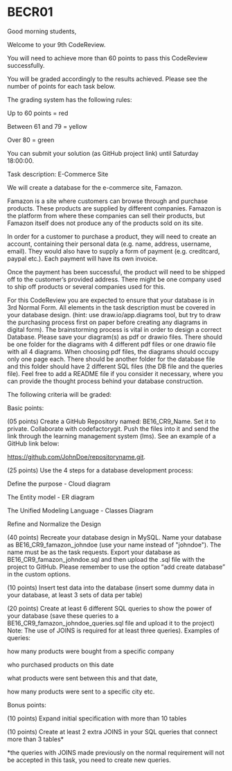 # BECR01

Good morning students,

Welcome to your 9th CodeReview. 

You will need to achieve more than 60 points to pass this CodeReview successfully. 

You will be graded accordingly to the results achieved. Please see the number of points for each task below. 

The grading system has the following rules:

Up to 60 points = red

Between 61 and 79 = yellow

Over 80 = green

You can submit your solution (as GitHub project link) until Saturday 18:00:00.

 


Task description: E-Commerce Site



 

We will create a database for the e-commerce site, Famazon. 

 

Famazon is a site where customers can browse through and purchase products. These products are supplied by different companies. Famazon is the platform from where these companies can sell their products, but Famazon itself does not produce any of the products sold on its site.

In order for a customer to purchase a product, they will need to create an account, containing their personal data (e.g. name, address, username, email). They would also have to supply a form of payment (e.g. creditcard, paypal etc.). Each payment will have its own invoice. 

Once the  payment has been successful, the product will need to be shipped off to the customer’s provided address. There might be one company used to ship off products or several companies used for this. 




For this CodeReview you are expected to ensure that your database is in 3rd Normal Form. All elements in the task description must be covered in your database design. (hint: use draw.io/app.diagrams tool, but try to draw the purchasing process first on paper before creating any diagrams in digital form). The brainstorming process is vital in order to design a correct Database. Please save your diagram(s) as pdf or drawio files. There should be one folder for the diagrams with 4 different pdf files or one drawio file with all 4 diagrams. When choosing pdf files, the diagrams should occupy only one page each. There should be another folder for the database file and this folder should have 2 different SQL files (the DB file and the queries file). Feel free to add a README file if you consider it necessary, where you can provide the thought process behind your database construction. 

The following criteria will be graded:

Basic points:

(05 points) Create a GitHub Repository named: BE16_CR9_Name. Set it to private. Collaborate with codefactorygit. Push the files into it and send the link through the learning management system (lms). See an example of a GitHub link below:

https://github.com/JohnDoe/repositoryname.git.

(25 points) Use the 4 steps for a database development process:

Define the purpose - Cloud diagram

The Entity model - ER diagram

The Unified Modeling Language - Classes Diagram

Refine and Normalize the Design

(40 points) Recreate your database design in MySQL. Name your database as BE16_CR9_famazon_johndoe (use your name instead of "johndoe"). The name must be as the task requests. Export your database as BE16_CR9_famazon_johndoe.sql and then upload the .sql file with the project to GitHub. Please remember to use the option “add create database” in the custom options. 

(10 points) Insert test data into the database (insert some dummy data in your database, at least 3 sets of data per table)

(20 points) Create at least 6 different SQL queries to show the power of your database (save these queries to a  BE16_CR9_famazon_johndoe_queries.sql file and upload it to the project) Note: The use of JOINS is required for at least three queries). Examples of queries: 

how many products were bought from a specific company

who purchased products on this date

what  products were sent between this and that date, 

how many products were sent to a specific city etc. 


Bonus points:

(10 points) Expand initial specification with more than 10 tables

(10 points) Create at least 2 extra JOINS in your SQL queries that connect more than 3 tables*

*the queries with JOINS made previously on the normal requirement will not be accepted in this task, you need to create new queries.
